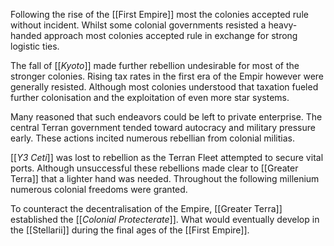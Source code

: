 Following the rise of the [[First Empire]] most the colonies accepted rule without incident. Whilst some colonial governments resisted a heavy-handed approach most colonies accepted rule in exchange for strong logistic ties.

The fall of [[*Kyoto*]] made further rebellion undesirable for most of the stronger colonies. Rising tax rates in the first era of the Empir however were generally resisted. Although most colonies understood that taxation fueled further colonisation and the exploitation of even more star systems. 

Many reasoned that such endeavors could be left to private enterprise. The central Terran government tended toward autocracy and military pressure early. These actions incited numerous rebellian from colonial militias.

[[*Y3 Ceti*]] was lost to rebellion as the Terran Fleet attempted to secure vital ports. Although unsuccessful these rebellions made clear to [[Greater Terra]] that a lighter hand was needed. Throughout the following millenium numerous colonial freedoms were granted.

To counteract the decentralisation of the Empire, [[Greater Terra]] established the [[*Colonial Protecterate*]]. What would eventually develop in the [[Stellarii]] during the final ages of the [[First Empire]].